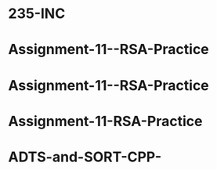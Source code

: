 # 235-INC
# Assignment-11--RSA-Practice
# Assignment-11--RSA-Practice
# Assignment-11-RSA-Practice
# ADTS-and-SORT-CPP-
